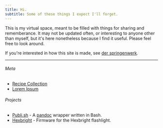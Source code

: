 ```yaml
---
title: Hi.
subtitle: Some of these things I expect I'll forget.
---
```


This is my virtual space, meant to be filled with things for sharing and rememberance. It may not be updated often, or interesting to anyone other than myself, but it's here nonetheless because I find it useful. Please feel free to look around.

If you're interested in how this site is made, see [der springenwerk](/meta/der-springenwerk.html).

---

###### Meta
- [Recipe Collection](/meta/recipes.html)
- [Lorem Ipsum](/meta/lorem-ipsum.html)

###### Projects
- [Publi.sh](https://www.github.com/subcurmudgeon/publi.sh) - A [pandoc](https://pandoc.org) wrapper written in Bash.
- [Hexbright](https://www.github.com/subcurmudgeon/hexbright-firmware) - Firmware for the Hexbright flashlight.